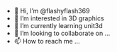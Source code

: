 - 👋 Hi, I’m @flashyflash369
- 👀 I’m interested in 3D graphics
- 🌱 I’m currently learning unit3d
- 💞️ I’m looking to collaborate on ...
- 📫 How to reach me ...

<!---
flashyflash369/flashyflash369 is a ✨ special ✨ repository because its `README.md` (this file) appears on your GitHub profile.
You can click the Preview link to take a look at your changes.
--->
